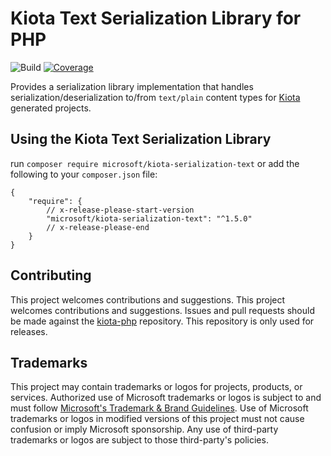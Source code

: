 # Kiota Text Serialization Library for PHP
![Build](https://github.com/microsoft/kiota-serialization-text-php/actions/workflows/pr-validation.yml/badge.svg)
[![Coverage](https://sonarcloud.io/api/project_badges/measure?project=microsoft_kiota-serialization-text-php&metric=coverage)](https://sonarcloud.io/dashboard?id=microsoft_kiota-serialization-text-php)

Provides a serialization library implementation that handles serialization/deserialization to/from `text/plain` content
types for [Kiota](https://github.com/microsoft/kiota) generated projects.

## Using the Kiota Text Serialization Library

run `composer require microsoft/kiota-serialization-text` or add the following to your `composer.json` file:

```
{
    "require": {
        // x-release-please-start-version
        "microsoft/kiota-serialization-text": "^1.5.0"
        // x-release-please-end
    }
}
```

## Contributing

This project welcomes contributions and suggestions. This project welcomes contributions and suggestions. Issues and pull requests should be made against the [kiota-php](https://github.com/microsoft/kiota-php/) repository.
This repository is only used for releases.

## Trademarks

This project may contain trademarks or logos for projects, products, or services. Authorized use of Microsoft
trademarks or logos is subject to and must follow
[Microsoft's Trademark & Brand Guidelines](https://www.microsoft.com/en-us/legal/intellectualproperty/trademarks/usage/general).
Use of Microsoft trademarks or logos in modified versions of this project must not cause confusion or imply Microsoft sponsorship.
Any use of third-party trademarks or logos are subject to those third-party's policies.
